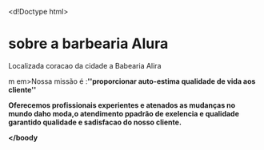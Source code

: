 <d!Doctype html> 
<html lang=''UTF-8''>
<head>
<meta charset=UTF-8''>
<title>Babearia Alira</title
</head>
<body>
<h1>sobre a barbearia Alura</h1>
<p>Localizada coracao da cidade a <astrong>Babearia Alira<traz para o mercado o que hada melhor para seu cabeloe barba.
fundada 2019,a Barbearia Alura já é destaque na cidade e conquista novo cliente cada dia .</p>
<p>m em>Nossa missão é :<strong>''proporcionar auto-estima qualidade de vida aos cliente''<atrong.em></p>
<p> Oferecemos profissionais experientes e atenados as mudanças no mundo daho moda,o atendimento ppadrão de exelencia e qualidade garantido qualidade e sadisfacao do nosso cliente.</n>

</boody
